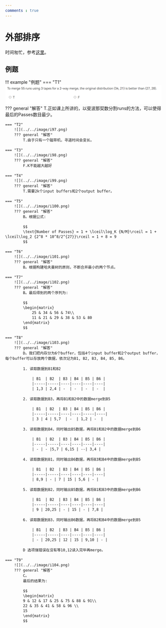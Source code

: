 ```yaml
---
comments : true
---
```


# 外部排序

时间匆忙，参考[这里](https://note.isshikih.top/cour_note/D2CX_AdvancedDataStructure/Lec15/)。

<!-- 当数据量很大时，我们无法把所有的数据都放到内存中进行排序，但是如果数据被存储在硬盘上，会有什么影响?

正如计算机组成已经学过的，在硬盘上读取数据需要先找到盘片，然后找到磁道，然后等待磁头旋转到对应的扇区下，这个过程是非常耗时的。所以，如果我们要对硬盘上的数据进行排序，我们不能简单地把所有数据读取到内存中进行排序，而是需要一种特殊的排序方法，这就是外部排序。

假设内存同时一共可以处理三个数据，而现有的待排序数据如下:

<div align="center">
    <img src="../../../image/i79.png" width="80%">
</div>

---

我们每次读三个数据排序，交替写入硬盘T2与T3中，结果如下:

<div align="center">
    <img src="../../../image/i80.png" width="80%">
</div>

这个时候一组有序序列包含三个数据。

---

??? question "为什么排完的数据不写回T1?"
    因为T1也是一个硬盘，当我们排序完一组数据后，磁头已经移动到下一组数据的扇区了，如果我们要写回T1，就需要等待磁头移动到T1的扇区，这样会浪费很多时间。所以我们选择了交替写入T2和T3。



然后，对T2与T3中的数据归并，交替放在T1与T4中，结果如下:

<div align="center">
    <img src="../../../image/i81.png" width="80%">
</div>
    
这个时候一组有序序列包含六个数据。

---

最后，再对T1与T4中的数据归并，交替放在T2与T3中，结果如下:

<div align="center">
    <img src="../../../image/i82.png" width="80%">
</div>

这个时候一组有序序列包含十二个数据。

---

此时Number of Passes为:

$$
1 + \lceil\log_2 {N/M}\rceil
$$

为了减少Passes的数目，我们考虑增大对数的底数，也就是K-way merge sort。

总的过程如下:

1. <div align="center">
    <img src="../../../image/i83.png" width="80%">
</div>

2. <div align="center">
    <img src="../../../image/i84.png" width="80%">
</div>

3. <div align="center">
    <img src="../../../image/i85.png" width="80%">
</div>

此时，Number of Passes为:

$$
1 + \lceil\log_K {N/M}\rceil
$$

是快了很多，但是这需要2k个硬盘！！！

---

## 使用更少的磁盘

### 为2-way merge sort使用两个磁盘

最聪明的做法是设计斐波那契数。

!!! "runs"
    runs可以理解为排好序的一组数据

!!! success "Smart Spilt"
    通过尝试将每个硬盘里的runs个数设为斐波那契数，可以使得最后的Passes数目最少。
    === "Step1"
        ![](../../image/i86.png)
    === "Step2"
        ![](../../image/i87.png)
    === "Step3"
        ![](../../image/i88.png)
    === "Step4"
        ![](../../image/i89.png)
    === "Step5"
        ![](../../image/i90.png)
    === "Step6"
        ![](../../image/i91.png)
    === "Step7"
        ![](../../image/i92.png)
    === "Step8"
        ![](../../image/i93.png)
    === "Step9"
        ![](../../image/i94.png)

---

我们得出结论:

对于`k`-way merge sort，最好的方法是把runs的数目分别分割为`k`阶斐波那契数。

!!! definition "k阶斐波那契数"
    $$
    F_N^k = F_{N-1}^k + F_{N-2}^k + \cdots + F_{N-k}^k

    F_N^k = \begin{cases}
    0 & N = 1, 2, \cdots, k-2 \\
    1 & N = k-1 \\
    F_{N-1}^k + F_{N-2}^k + \cdots + F_{N-k}^k & N > k
    \end{cases}

    也不难发现我们平常说的斐波那契数就是2阶斐波那契数。

在这样的情况下，只需要`k`+1个硬盘。


---

## How to handle the buffers for parallel operation?

给出结论:对于k-way merge sort，我们需要2k个input buffers和2个output buffer。

k的增大也不一定是好事，它会导致seek time的增加，所以我们需要权衡。

<div align="center">
    <img src="../../../image/i95.png" width="80%">
</div>

## Replacement selection

思考，runs的个数是不是一定受内存限制?

如果使用 -->

## 例题

!!! example "例题"
    === "T1"
        ![](../../image/i96.png)
        ??? general "解答"
            T.正如课上所讲的，以斐波那契数分割runs的方法，可以使得最后的Passes数目最少。

    === "T2"
        ![](../../image/i97.png)
        ??? general "解答"
            T.由于只有一个磁带机，寻道时间会变长。

    === "T3"
        ![](../../image/i98.png)
        ??? general "解答"
            F.K不能越大越好

    === "T4"
        ![](../../image/i99.png)
        ??? general "解答"
            T.需要2k个input buffers和2个output buffer。

    === "T5"
        ![](../../image/i100.png)
        ??? general "解答"
            B。根据公式:

            $$
            \text{Number of Passes} = 1 + \lceil\log_K {N/M}\rceil = 1 + \lceil\log_2 {2^8 * 10^8/2^{27}}\rceil = 1 + 8 = 9
            $$
    
    === "T6"
        ![](../../image/i101.png)
        ??? general "解答"
            B。根据构建哈夫曼树的原则，不断合并最小的两个节点。

    === "T7"
        ![](../../image/i102.png)
        ??? general "解答"
            B。最后得到的两个序列为:
            
            $$
            \begin{matrix}
                25 & 34 & 56 & 74\\
                11 & 21 & 29 & 38 & 53 & 80
            \end{matrix}
            $$
            
    === "T8"
        ![](../../image/i103.png)
        ??? general "解答"
            D。我们把内存分为6个buffer，包括4个input buffer和2个output buffer，每个buffer可以存放两个数据，依次记为B1, B2, B3, B4, B5, B6。

            1. 读取数据到B1和B2
            
                | B1  | B2  | B3 | B4 | B5 | B6 |
                |-----|-----|----|----|----|----|
                | 1,3 | 2,4 | -  | -  | -  | -  |

            2. 读取数据到B3，再将B1和B2中的数据merge到B5
            
                | B1  | B2  | B3 | B4 | B5 | B6 |
                |-----|-----|----|----|-----|----|
                | 3 | 4 | 5,7  | -  | 1,2 | -  |

            3. 读取数据到B4，同时输出B5数据，再将B1和B2中的数据merge到B6
            
                | B1  | B2  | B3 | B4 | B5 | B6 |
                |-----|-----|----|----|----|----|
                | - | - |5,7 | 6,15 | --| 3,4 |

            4. 读取数据到B1，同时输出B6数据，再将B3和B4中的数据merge到B5
            
                | B1  | B2  | B3 | B4 | B5 | B6 |
                |-----|-----|----|----|----|----|
                | 8,9 | - | 7 | 15 | 5,6 | - |

            5. 读取数据到B2，同时输出B5数据，再将B1和B3中的数据merge到B6

                | B1  | B2  | B3 | B4 | B5 | B6 |
                |-----|-----|----|----|----|----|
                | 9 | 20,25 | - | 15 | - | 7,8 |

            6. 读取数据到B3，同时输出B6数据，再将B2和B4中的数据merge到B5

                | B1  | B2  | B3 | B4 | B5 | B6 |
                |-----|-----|----|----|----|----|
                | - | 20,25 | 12 | 15 | 9,10 | - |

            D 选项强错误在没有等10,12读入完毕再merge。

    === "T9"
        ![](../../image/i104.png)
        ??? general "解答"
            C。
            最后的结果为:

            $$
            \begin{matrix}
            9 & 12 & 17 & 25 & 75 & 88 & 91\\
            22 & 35 & 41 & 58 & 96 \\
            15 
            \end{matrix}
            $$